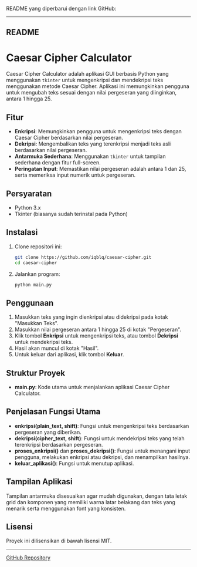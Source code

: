 README yang diperbarui dengan link GitHub:

---

## README

# Caesar Cipher Calculator

Caesar Cipher Calculator adalah aplikasi GUI berbasis Python yang menggunakan `tkinter` untuk mengenkripsi dan mendekripsi teks menggunakan metode Caesar Cipher. Aplikasi ini memungkinkan pengguna untuk mengubah teks sesuai dengan nilai pergeseran yang diinginkan, antara 1 hingga 25.

## Fitur

- **Enkripsi**: Memungkinkan pengguna untuk mengenkripsi teks dengan Caesar Cipher berdasarkan nilai pergeseran.
- **Dekripsi**: Mengembalikan teks yang terenkripsi menjadi teks asli berdasarkan nilai pergeseran.
- **Antarmuka Sederhana**: Menggunakan `tkinter` untuk tampilan sederhana dengan fitur full-screen.
- **Peringatan Input**: Memastikan nilai pergeseran adalah antara 1 dan 25, serta memeriksa input numerik untuk pergeseran.

## Persyaratan

- Python 3.x
- Tkinter (biasanya sudah terinstal pada Python)

## Instalasi

1. Clone repositori ini:
   ```bash
   git clone https://github.com/iqblq/caesar-cipher.git
   cd caesar-cipher
   ```
   
2. Jalankan program:
   ```bash
   python main.py
   ```

## Penggunaan

1. Masukkan teks yang ingin dienkripsi atau didekripsi pada kotak "Masukkan Teks".
2. Masukkan nilai pergeseran antara 1 hingga 25 di kotak "Pergeseran".
3. Klik tombol **Enkripsi** untuk mengenkripsi teks, atau tombol **Dekripsi** untuk mendekripsi teks.
4. Hasil akan muncul di kotak "Hasil".
5. Untuk keluar dari aplikasi, klik tombol **Keluar**.

## Struktur Proyek

- **main.py**: Kode utama untuk menjalankan aplikasi Caesar Cipher Calculator.

## Penjelasan Fungsi Utama

- **enkripsi(plain_text, shift)**: Fungsi untuk mengenkripsi teks berdasarkan pergeseran yang diberikan.
- **dekripsi(cipher_text, shift)**: Fungsi untuk mendekripsi teks yang telah terenkripsi berdasarkan pergeseran.
- **proses_enkripsi()** dan **proses_dekripsi()**: Fungsi untuk menangani input pengguna, melakukan enkripsi atau dekripsi, dan menampilkan hasilnya.
- **keluar_aplikasi()**: Fungsi untuk menutup aplikasi.

## Tampilan Aplikasi

Tampilan antarmuka disesuaikan agar mudah digunakan, dengan tata letak grid dan komponen yang memiliki warna latar belakang dan teks yang menarik serta menggunakan font yang konsisten.

## Lisensi

Proyek ini dilisensikan di bawah lisensi MIT.

---

[GitHub Repository](https://github.com/iqblq/caesar-cipher.git)
